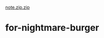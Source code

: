 [note.zip.zip](https://github.com/lolfood1533/for-nightmare-burger/files/6401463/note.zip.zip)
# for-nightmare-burger
